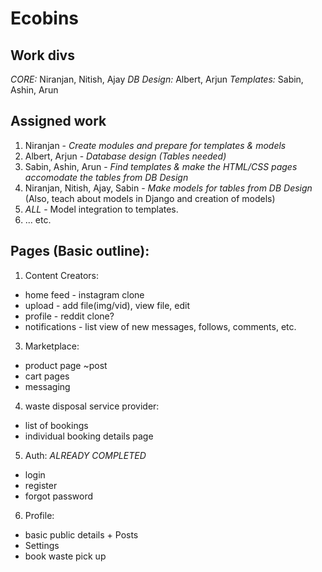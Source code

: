# Ecobins

## Work divs
*CORE:* Niranjan, Nitish, Ajay
*DB Design:* Albert, Arjun
*Templates:* Sabin, Ashin, Arun

## Assigned work
1. Niranjan - *Create modules and prepare for templates & models*
2. Albert, Arjun - *Database design (Tables needed)*
3. Sabin, Ashin, Arun - *Find templates & make the HTML/CSS pages accomodate the tables from DB Design*
4. Niranjan, Nitish, Ajay, Sabin - *Make models for tables from DB Design* (Also, teach about models in Django and creation of models)
5. _ALL_ - Model integration to templates.
6.  ... etc.


## Pages (Basic outline):
1. Content Creators:
* home feed - instagram clone
* upload - add file(img/vid), view file, edit
* profile - reddit clone?
* notifications - list view of new messages, follows, comments, etc.
3. Marketplace:
* product page ~post
* cart pages
* messaging
4. waste disposal service provider:
* list of bookings
* individual booking details page
5. Auth: *_ALREADY COMPLETED_*
* login
* register
* forgot password
6. Profile:
* basic public details + Posts
* Settings
* book waste pick up
